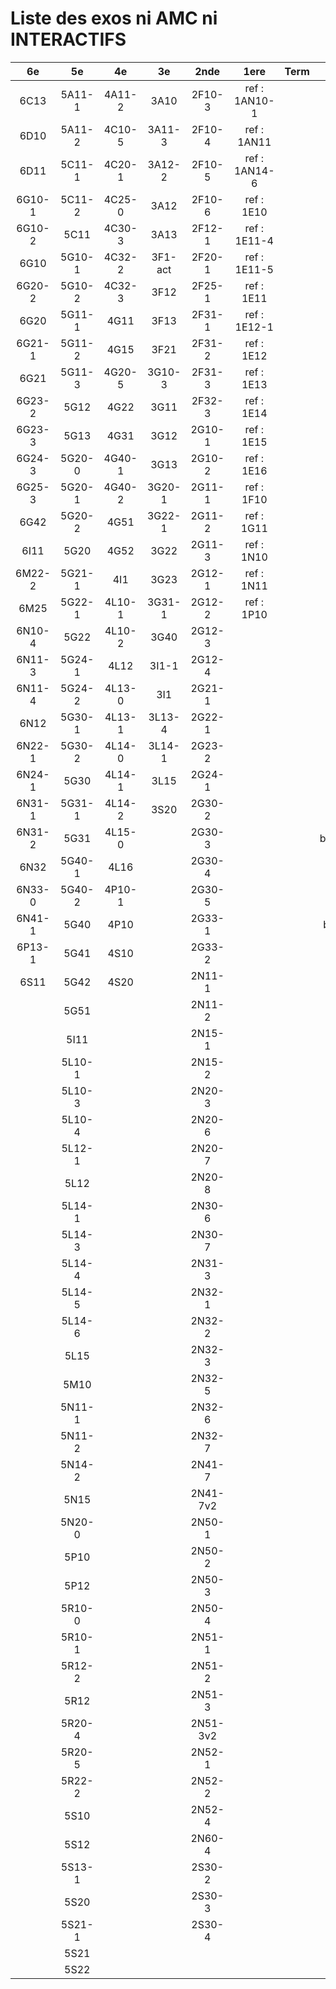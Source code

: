 # Liste des exos ni AMC ni INTERACTIFS

|6e|5e|4e|3e|2nde|1ere|Term|Reste|
|:-:|:-:|:-:|:-:|:-:|:-:|:-:|:-:|
|6C13|5A11-1|4A11-2|3A10|2F10-3|ref : 1AN10-1||MG32_3F13|
|6D10|5A11-2|4C10-5|3A11-3|2F10-4|ref : 1AN11||beta2F31|
|6D11|5C11-1|4C20-1|3A12-2|2F10-5|ref : 1AN14-6||beta3F23|
|6G10-1|5C11-2|4C25-0|3A12|2F10-6|ref : 1E10||beta3G15|
|6G10-2|5C11|4C30-3|3A13|2F12-1|ref : 1E11-4||beta3G41|
|6G10|5G10-1|4C32-2|3F1-act|2F20-1|ref : 1E11-5||beta3S20-1|
|6G20-2|5G10-2|4C32-3|3F12|2F25-1|ref : 1E11||beta3s21|
|6G20|5G11-1|4G11|3F13|2F31-1|ref : 1E12-1||beta4C31|
|6G21-1|5G11-2|4G15|3F21|2F31-2|ref : 1E12||beta4G20-3|
|6G21|5G11-3|4G20-5|3G10-3|2F31-3|ref : 1E13||beta4G20-4|
|6G23-2|5G12|4G22|3G11|2F32-3|ref : 1E14||beta5G30-2|
|6G23-3|5G13|4G31|3G12|2G10-1|ref : 1E15||beta6C33-1|
|6G24-3|5G20-0|4G40-1|3G13|2G10-2|ref : 1E16||beta6test2|
|6G25-3|5G20-1|4G40-2|3G20-1|2G11-1|ref : 1F10||beta6test2021|
|6G42|5G20-2|4G51|3G22-1|2G11-2|ref : 1G11||betaAleaFigure|
|6I11|5G20|4G52|3G22|2G11-3|ref : 1N10||betaAsymptotesObliques|
|6M22-2|5G21-1|4I1|3G23|2G12-1|ref : 1N11||betaEqCarreDansC|
|6M25|5G22-1|4L10-1|3G31-1|2G12-2|ref : 1P10||betaEquations|
|6N10-4|5G22|4L10-2|3G40|2G12-3|||betaEquationsLog|
|6N11-3|5G24-1|4L12|3I1-1|2G12-4|||betaEqValAbs|
|6N11-4|5G24-2|4L13-0|3I1|2G21-1|||betaExo3d|
|6N12|5G30-1|4L13-1|3L13-4|2G22-1|||betaExoLimite|
|6N22-1|5G30-2|4L14-0|3L14-1|2G23-2|||betaExoSimpleMatthieu|
|6N24-1|5G30|4L14-1|3L15|2G24-1|||betaModele10_simple_question-reponse|
|6N31-1|5G31-1|4L14-2|3S20|2G30-2|||betaModele11_parametrable|
|6N31-2|5G31|4L15-0||2G30-3|||betaModele20_plusieurs_types_de_questions|
|6N32|5G40-1|4L16||2G30-4|||betaModele21_parametrables|
|6N33-0|5G40-2|4P10-1||2G30-5|||betaModele22_avec_une_serie_de_valeurs|
|6N41-1|5G40|4P10||2G33-1|||betaModele30_constructions_géométriques|
|6P13-1|5G41|4S10||2G33-2|||betaModele31_parametrables|
|6S11|5G42|4S20||2N11-1|||betaModele40_tableau_proportionnalite|
||5G51|||2N11-2|||betaModele41_tableau_signes_variations|
||5I11|||2N15-1|||betaModele50_Mathsteps|
||5L10-1|||2N15-2|||betaProbaAouB|
||5L10-3|||2N20-3|||betaProbabilites|
||5L10-4|||2N20-6|||betaProbabilitesJC|
||5L12-1|||2N20-7|||betaProblemesConcretPourcentage|
||5L12|||2N20-8|||betaPuissances|
||5L14-1|||2N30-6|||betarotation3d|
||5L14-3|||2N30-7|||betaSpline|
||5L14-4|||2N31-3|||betaSys2x2CombLin|
||5L14-5|||2N32-1|||betaTestRapporteur|
||5L14-6|||2N32-2|||betaTracerParabole|
||5L15|||2N32-3|||moule_a_exo_mathalea|
||5M10|||2N32-5|||moule_a_exo_mathalea2d|
||5N11-1|||2N32-6|||c3C10-2|
||5N11-2|||2N32-7|||c3I11|
||5N14-2|||2N41-7|||c3N10|
||5N15|||2N41-7v2|||c3N23|
||5N20-0|||2N50-1|||can6I01|
||5P10|||2N50-2|||CM020|
||5P12|||2N50-3|||CM021|
||5R10-0|||2N50-4|||ExC100|
||5R10-1|||2N51-1|||HPC100|
||5R12-2|||2N51-2|||PEA11-1|
||5R12|||2N51-3|||PEA11|
||5R20-4|||2N51-3v2|||PEA12|
||5R20-5|||2N52-1|||PEA13|
||5R22-2|||2N52-2|||PEG20|
||5S10|||2N52-4|||PEG21|
||5S12|||2N60-4|||PEG22|
||5S13-1|||2S30-2|||PEG23|
||5S20|||2S30-3|||PEG24|
||5S21-1|||2S30-4|||P003|
||5S21||||||P004|
||5S22||||||P005|
